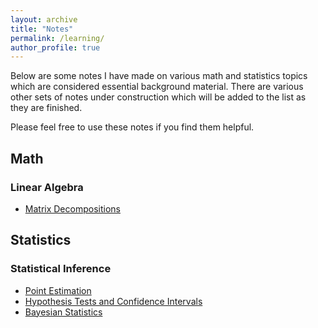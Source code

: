 ```yaml
---
layout: archive
title: "Notes"
permalink: /learning/
author_profile: true
---
```

Below are some notes I have made on various math and statistics topics which are considered essential background material. There are various other sets of notes under construction which will be added to the list as they are finished. 

Please feel free to use these notes if you find them helpful. 

## Math 

### Linear Algebra
- [Matrix Decompositions](/files/Matrix%20Decompositions.pdf)

## Statistics 

### Statistical Inference 
- [Point Estimation](/files/Statistics%20-%20Point%20Estimation.pdf)
- [Hypothesis Tests and Confidence Intervals](/files/Statistics%20-%20Hypothesis%20Tests%20and%20Confidence%20Intervals.pdf)
- [Bayesian Statistics](/files/Bayesian%20Statistics.pdf) 

